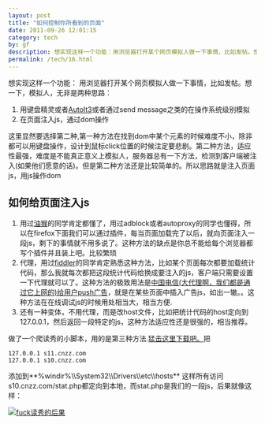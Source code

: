 ```yaml
---
layout: post
title: "如何控制你所看到的页面"
date: 2011-09-26 12:01:15
category: tech
by: gf
description: 想实现这样一个功能：用浏览器打开某个网页模拟人做一下事情，比如发帖。想一下，模拟人，无非是两种思路：用键盘精灵或者AutoIt3或者通过sendmessage之类的在操作系统级别模拟在页
permalink: /tech/16.html
---
```

想实现这样一个功能：
用浏览器打开某个网页模拟人做一下事情，比如发帖。想一下，模拟人，无非是两种思路：

1.  用键盘精灵或者[AutoIt3][]或者通过send message之类的在操作系统级别模拟
2.  在页面注入js，通过dom操作

这里显然要选择第二种,第一种方法在找到dom中某个元素的时候难度不小，除非都可以用键盘操作，设计到鼠标click位置的时候注定要悲剧。第二种方法，适应性最强，难度是不能真正意义上模拟人，服务器总有一下方法，检测到客户端被注入(如果他们愿意的话)。但是第二种方法还是比较简单的。所以思路就是注入页面js，用js操作dom

## 如何给页面注入js ##

1.  用过[油猴][Link 1]的同学肯定都懂了，用过adblock或者autoproxy的同学也懂得，所以在firefox下面我们可以通过插件，每当页面加载完了以后，就向页面注入一段js，剩下的事情就不用多说了。这种方法的缺点是你总不能给每个浏览器都写个插件并且装上吧。比较繁琐
2.  代理，用过[fiddler][]的同学肯定熟悉这种方法，比如某个页面每次都要加载统计代码，那么我就每次都把这段统计代码给换成要注入的js，客户端只需要设置一下代理就可以了。这种方法的极致用法是[中国电信(大代理啊，我们都是通过它上网的)给用户push广告][push]，就是在某些页面中插入广告js，如出一辙。。这种方法在在线调试js的时候用处相当大，相当方便.
3.  还有一种变体，不用代理，而是改host文件，比如把统计代码的host定向到127.0.0.1，然后返回一段特定的js，这种方法适应性还是很强的，相当推荐。

做了一个爬读秀的小脚本，用的是第三种方法.[猛击这里下载吧。][Link 2]把

``````````
127.0.0.1 s11.cnzz.com
127.0.0.1 s10.cnzz.com
``````````

添加到**%windir%\\\\System32\\\\Drivers\\\\etc\\\\hosts** 这样所有访问s10.cnzz.com/stat.php都定向到本地，而stat.php是我们的一段js，后果就像这样：

[![fuck读秀的后果][fuck]][fuck_fuck]


[AutoIt3]: http://www.autoitscript.com/site/autoit/
[Link 1]: https://addons.mozilla.org/zh-cn/firefox/addon/greasemonkey/
[fiddler]: http://www.gfzj.us/www.fiddler2.com
[push]: http://littz.com/china-telecom-advertising-walk-away-point-push.html
[Link 2]: http://gfzj-wordpress.stor.sinaapp.com/uploads/2011/09/stat.zip
[fuck]: http://www.gfzj.us/gfzjus_blog/tech/2014-10-22/508f43a1cdebd7ec924deaebf028ce94.jpg
[fuck_fuck]: http://gfzj-wordpress.stor.sinaapp.com/uploads/2011/09/QQ截图20110927113754.jpg